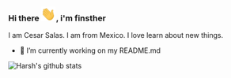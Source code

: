 ### Hi there <img src="https://raw.githubusercontent.com/ABSphreak/ABSphreak/master/gifs/Hi.gif" width="30px">, i'm finsther

I am Cesar Salas. I am from Mexico. I love learn about new things.

- 🔭 I’m currently working on my README.md

![Harsh's github stats](https://github-readme-stats.vercel.app/api?username=finsther&hide=["issues"]&show_icons=true)

<!--
**finsther/finsther** is a ✨ _special_ ✨ repository because its `README.md` (this file) appears on your GitHub profile.

Here are some ideas to get you started:

- 🔭 I’m currently working on ...
- 🌱 I’m currently learning ...
- 👯 I’m looking to collaborate on ...
- 🤔 I’m looking for help with ...
- 💬 Ask me about ...
- 📫 How to reach me: ...
- 😄 Pronouns: ...
- ⚡ Fun fact: ...
-->
